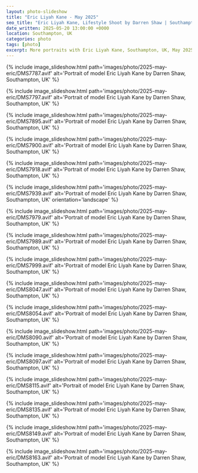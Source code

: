 ```yaml
---
layout: photo-slideshow
title: "Eric Liyah Kane - May 2025"
seo_title: "Eric Liyah Kane, Lifestyle Shoot by Darren Shaw | Southampton, UK"
date_written: 2025-05-20 13:00:00 +0000
location: Southampton, UK
categories: photo
tags: [photo]
excerpt: More portraits with Eric Liyah Kane, Southampton, UK, May 2025.
---
```


{% include image_slideshow.html path='images/photo/2025-may-eric/DMS7787.avif' alt='Portrait of model Eric Liyah Kane by Darren Shaw, Southampton, UK' %}

{% include image_slideshow.html path='images/photo/2025-may-eric/DMS7797.avif' alt='Portrait of model Eric Liyah Kane by Darren Shaw, Southampton, UK' %}

{% include image_slideshow.html path='images/photo/2025-may-eric/DMS7895.avif' alt='Portrait of model Eric Liyah Kane by Darren Shaw, Southampton, UK' %}

{% include image_slideshow.html path='images/photo/2025-may-eric/DMS7900.avif' alt='Portrait of model Eric Liyah Kane by Darren Shaw, Southampton, UK' %}

{% include image_slideshow.html path='images/photo/2025-may-eric/DMS7918.avif' alt='Portrait of model Eric Liyah Kane by Darren Shaw, Southampton, UK' %}

{% include image_slideshow.html path='images/photo/2025-may-eric/DMS7939.avif' alt='Portrait of model Eric Liyah Kane by Darren Shaw, Southampton, UK' orientation='landscape' %}

{% include image_slideshow.html path='images/photo/2025-may-eric/DMS7979.avif' alt='Portrait of model Eric Liyah Kane by Darren Shaw, Southampton, UK' %}

{% include image_slideshow.html path='images/photo/2025-may-eric/DMS7989.avif' alt='Portrait of model Eric Liyah Kane by Darren Shaw, Southampton, UK' %}

{% include image_slideshow.html path='images/photo/2025-may-eric/DMS7999.avif' alt='Portrait of model Eric Liyah Kane by Darren Shaw, Southampton, UK' %}

{% include image_slideshow.html path='images/photo/2025-may-eric/DMS8047.avif' alt='Portrait of model Eric Liyah Kane by Darren Shaw, Southampton, UK' %}

{% include image_slideshow.html path='images/photo/2025-may-eric/DMS8054.avif' alt='Portrait of model Eric Liyah Kane by Darren Shaw, Southampton, UK' %}

{% include image_slideshow.html path='images/photo/2025-may-eric/DMS8090.avif' alt='Portrait of model Eric Liyah Kane by Darren Shaw, Southampton, UK' %}

{% include image_slideshow.html path='images/photo/2025-may-eric/DMS8097.avif' alt='Portrait of model Eric Liyah Kane by Darren Shaw, Southampton, UK' %}

{% include image_slideshow.html path='images/photo/2025-may-eric/DMS8115.avif' alt='Portrait of model Eric Liyah Kane by Darren Shaw, Southampton, UK' %}

{% include image_slideshow.html path='images/photo/2025-may-eric/DMS8135.avif' alt='Portrait of model Eric Liyah Kane by Darren Shaw, Southampton, UK' %}

{% include image_slideshow.html path='images/photo/2025-may-eric/DMS8149.avif' alt='Portrait of model Eric Liyah Kane by Darren Shaw, Southampton, UK' %}

{% include image_slideshow.html path='images/photo/2025-may-eric/DMS8163.avif' alt='Portrait of model Eric Liyah Kane by Darren Shaw, Southampton, UK' %}
<!-- 
{% include image_slideshow.html path='images/photo/2025-may-eric/DMS7787.avif' alt='Portrait of model Eric Liyah Kane by Darren Shaw, Southampton, UK' orientation='landscape' %} -->
